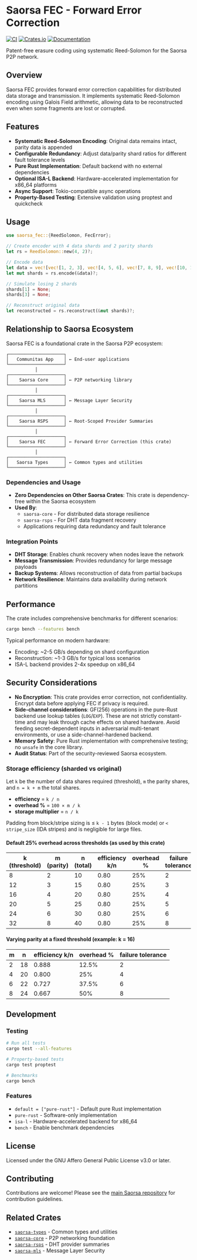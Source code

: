 # Saorsa FEC - Forward Error Correction

[![CI](https://github.com/dirvine/saorsa-foundation/actions/workflows/ci.yml/badge.svg)](https://github.com/dirvine/saorsa-foundation/actions/workflows/ci.yml)
[![Crates.io](https://img.shields.io/crates/v/saorsa-fec.svg)](https://crates.io/crates/saorsa-fec)
[![Documentation](https://docs.rs/saorsa-fec/badge.svg)](https://docs.rs/saorsa-fec)

Patent-free erasure coding using systematic Reed-Solomon for the Saorsa P2P network.

## Overview

Saorsa FEC provides forward error correction capabilities for distributed data storage and transmission. It implements systematic Reed-Solomon encoding using Galois Field arithmetic, allowing data to be reconstructed even when some fragments are lost or corrupted.

## Features

- **Systematic Reed-Solomon Encoding**: Original data remains intact, parity data is appended
- **Configurable Redundancy**: Adjust data/parity shard ratios for different fault tolerance levels  
- **Pure Rust Implementation**: Default backend with no external dependencies
- **Optional ISA-L Backend**: Hardware-accelerated implementation for x86_64 platforms
- **Async Support**: Tokio-compatible async operations
- **Property-Based Testing**: Extensive validation using proptest and quickcheck

## Usage

```rust
use saorsa_fec::{ReedSolomon, FecError};

// Create encoder with 4 data shards and 2 parity shards
let rs = ReedSolomon::new(4, 2)?;

// Encode data
let data = vec![vec![1, 2, 3], vec![4, 5, 6], vec![7, 8, 9], vec![10, 11, 12]];
let mut shards = rs.encode(&data)?;

// Simulate losing 2 shards
shards[1] = None;
shards[3] = None;

// Reconstruct original data
let reconstructed = rs.reconstruct(&mut shards)?;
```

## Relationship to Saorsa Ecosystem

Saorsa FEC is a foundational crate in the Saorsa P2P ecosystem:

```
┌─────────────────────┐
│   Communitas App    │ ← End-user applications
└─────────────────────┘
           │
┌─────────────────────┐
│    Saorsa Core      │ ← P2P networking library
└─────────────────────┘
           │
┌─────────────────────┐
│    Saorsa MLS       │ ← Message Layer Security
└─────────────────────┘
           │
┌─────────────────────┐
│    Saorsa RSPS      │ ← Root-Scoped Provider Summaries
└─────────────────────┘
           │
┌─────────────────────┐
│    Saorsa FEC       │ ← Forward Error Correction (this crate)
└─────────────────────┘
           │
┌─────────────────────┐
│   Saorsa Types      │ ← Common types and utilities
└─────────────────────┘
```

### Dependencies and Usage

- **Zero Dependencies on Other Saorsa Crates**: This crate is dependency-free within the Saorsa ecosystem
- **Used By**: 
  - `saorsa-core` - For distributed data storage resilience
  - `saorsa-rsps` - For DHT data fragment recovery
  - Applications requiring data redundancy and fault tolerance

### Integration Points

- **DHT Storage**: Enables chunk recovery when nodes leave the network
- **Message Transmission**: Provides redundancy for large message payloads
- **Backup Systems**: Allows reconstruction of data from partial backups
- **Network Resilience**: Maintains data availability during network partitions

## Performance

The crate includes comprehensive benchmarks for different scenarios:

```bash
cargo bench --features bench
```

Typical performance on modern hardware:
- Encoding: ~2-5 GB/s depending on shard configuration
- Reconstruction: ~1-3 GB/s for typical loss scenarios
- ISA-L backend provides 2-4x speedup on x86_64

## Security Considerations

- **No Encryption**: This crate provides error correction, not confidentiality. Encrypt data before applying FEC if privacy is required.
- **Side-channel considerations**: GF(256) operations in the pure-Rust backend use lookup tables (`LOG`/`EXP`). These are not strictly constant-time and may leak through cache effects on shared hardware. Avoid feeding secret-dependent inputs in adversarial multi-tenant environments, or use a side-channel-hardened backend.
- **Memory Safety**: Pure Rust implementation with comprehensive testing; no `unsafe` in the core library.
- **Audit Status**: Part of the security-reviewed Saorsa ecosystem.

### Storage efficiency (sharded vs original)

Let `k` be the number of data shares required (threshold), `m` the parity shares, and `n = k + m` the total shares.

- **efficiency** = `k / n`
- **overhead %** = `100 × m / k`
- **storage multiplier** = `n / k`

Padding from block/stripe sizing is ≤ `k - 1` bytes (block mode) or `< stripe_size` (IDA stripes) and is negligible for large files.

#### Default 25% overhead across thresholds (as used by this crate)

| k (threshold) | m (parity) | n (total) | efficiency k/n | overhead % | failure tolerance |
| -------------- | ---------- | --------- | -------------- | ---------- | ----------------- |
| 8              | 2          | 10        | 0.80           | 25%        | 2                 |
| 12             | 3          | 15        | 0.80           | 25%        | 3                 |
| 16             | 4          | 20        | 0.80           | 25%        | 4                 |
| 20             | 5          | 25        | 0.80           | 25%        | 5                 |
| 24             | 6          | 30        | 0.80           | 25%        | 6                 |
| 32             | 8          | 40        | 0.80           | 25%        | 8                 |

#### Varying parity at a fixed threshold (example: k = 16)

| m | n | efficiency k/n | overhead % | failure tolerance |
| - | - | --------------- | ---------- | ----------------- |
| 2 | 18 | 0.888          | 12.5%      | 2                 |
| 4 | 20 | 0.800          | 25%        | 4                 |
| 6 | 22 | 0.727          | 37.5%      | 6                 |
| 8 | 24 | 0.667          | 50%        | 8                 |

## Development

### Testing

```bash
# Run all tests
cargo test --all-features

# Property-based tests
cargo test proptest

# Benchmarks
cargo bench
```

### Features

- `default = ["pure-rust"]` - Default pure Rust implementation
- `pure-rust` - Software-only implementation
- `isa-l` - Hardware-accelerated backend for x86_64
- `bench` - Enable benchmark dependencies

## License

Licensed under the GNU Affero General Public License v3.0 or later.

## Contributing

Contributions are welcome! Please see the [main Saorsa repository](https://github.com/dirvine/saorsa-foundation) for contribution guidelines.

## Related Crates

- [`saorsa-types`](https://crates.io/crates/saorsa-types) - Common types and utilities
- [`saorsa-core`](https://crates.io/crates/saorsa-core) - P2P networking foundation
- [`saorsa-rsps`](https://crates.io/crates/saorsa-rsps) - DHT provider summaries
- [`saorsa-mls`](https://crates.io/crates/saorsa-mls) - Message Layer Security